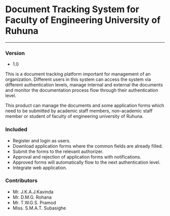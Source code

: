 # **Document Tracking System for Faculty of Engineering University of Ruhuna**
***

### **Version**
* 1.0

This is a document tracking platform important for management of an organization. Different users in this system can access the system via different authentication levels, manage internal and external the documents and monitor the documentation process flow through their authentication level.

This product can manage the documents and some application forms which need to be submitted by academic staff members, non-academic staff member or student of faculty of engineering university of Ruhuna.
 
### **Included**

* Register and login as users.
* Download application forms where the common fields are already filled.
* Submit the forms to the relevant authorizer.
* Approval and rejection of application forms with notifications.
* Approved forms will automatically flow to the next authentication level.
* Integrate web application.

### **Contributors**

* Mr. J.K.A.J.Kavinda
* Mr. D.M.G. Rohana
* Mr. T.W.G.S. Pramod
* Miss. S.M.A.T. Subasighe
